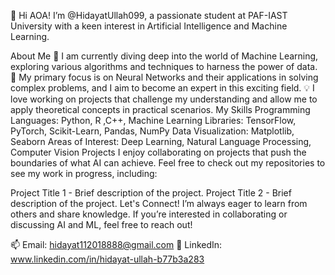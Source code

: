 👋 Hi AOA! 
I’m @HidayatUllah099, a passionate student at PAF-IAST University with a keen interest in Artificial Intelligence and Machine Learning.

About Me
🌱 I am currently diving deep into the world of Machine Learning, exploring various algorithms and techniques to harness the power of data.
👀 My primary focus is on Neural Networks and their applications in solving complex problems, and I aim to become an expert in this exciting field.
💡 I love working on projects that challenge my understanding and allow me to apply theoretical concepts in practical scenarios.
My Skills
Programming Languages: Python, R ,C++,
Machine Learning Libraries: TensorFlow, PyTorch, Scikit-Learn, Pandas, NumPy
Data Visualization: Matplotlib, Seaborn
Areas of Interest: Deep Learning, Natural Language Processing, Computer Vision
Projects
I enjoy collaborating on projects that push the boundaries of what AI can achieve. Feel free to check out my repositories to see my work in progress, including:

Project Title 1 - Brief description of the project.
Project Title 2 - Brief description of the project.
Let's Connect!
I’m always eager to learn from others and share knowledge. If you’re interested in collaborating or discussing AI and ML, feel free to reach out!

📫 Email: hidayat112018888@gmail.com
🔗 LinkedIn: www.linkedin.com/in/hidayat-ullah-b77b3a283
